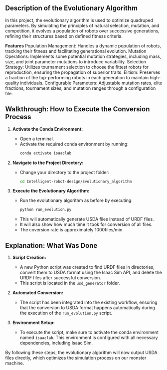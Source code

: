 ## Description of the Evolutionary Algorithm
In this project, the evolutionary algorithm is used to optimize quadruped parameters. By simulating the principles of natural selection, mutation, and competition, it evolves a population of robots over successive generations, refining their structures based on defined fitness criteria.

**Features**
Population Management: Handles a dynamic population of robots, tracking their fitness and facilitating generational evolution.
Mutation Operations: Implements some potential mutation strategies, including mass, size, and joint parameter mutations to introduce variability.
Selection Strategy: Utilizes tournament selection to choose the fittest robots for reproduction, ensuring the propagation of superior traits.
Elitism: Preserves a fraction of the top-performing robots in each generation to maintain high-quality individuals.
Configurable Parameters: Adjustable mutation rates, elite fractions, tournament sizes, and mutation ranges through a configuration file.

## Walkthrough: How to Execute the Conversion Process

1. **Activate the Conda Environment:**
   - Open a terminal.
   - Activate the required conda environment by running:
     ```bash
     conda activate isaaclab
     ```

2. **Navigate to the Project Directory:**
   - Change your directory to the project folder:
     ```bash
     cd Intelligent-robot-design/Evolutionary_algorithm
     ```

3. **Execute the Evolutionary Algorithm:**
   - Run the evolutionary algorithm as before by executing:
     ```bash
     python run_evolution.py
     ```
   - This will automatically generate USDA files instead of URDF files.
   - It will also show how much time it took for conversion of all files.
   - The coversion rate is approximately 1000files/min.

## Explanation: What Was Done

1. **Script Creation:**
   - A new Python script was created to find URDF files in directories, convert them to USDA format using the Isaac Sim API, and delete the URDF files after successful conversion.
   - This script is located in the `usd_generator` folder.

2. **Automated Conversion:**
   - The script has been integrated into the existing workflow, ensuring that the conversion to USDA format happens automatically during the execution of the `run_evolution.py` script.

3. **Environment Setup:**
   - To execute the script, make sure to activate the conda environment named `isaaclab`. This environment is configured with all necessary dependencies, including Isaac Sim.

By following these steps, the evolutionary algorithm will now output USDA files directly, which optimizes the simulation process on our monster machine.
